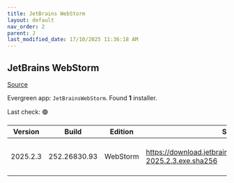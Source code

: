 ```yaml
---
title: JetBrains WebStorm
layout: default
nav_order: 2
parent: J
last_modified_date: 17/10/2025 11:36:18 AM
---
```


## JetBrains WebStorm

[Source](https://www.jetbrains.com/webstorm)

Evergreen app: `JetBrainsWebStorm`. Found **1** installer.

Last check: 🟢

| Version  | Build        | Edition  | Sha256                                                               | Date      | Size      | Type | URI                                                                                                                            |
| -------- | ------------ | -------- | -------------------------------------------------------------------- | --------- | --------- | ---- | ------------------------------------------------------------------------------------------------------------------------------ |
| 2025.2.3 | 252.26830.93 | WebStorm | https://download.jetbrains.com/webstorm/WebStorm-2025.2.3.exe.sha256 | 2/10/2025 | 995159976 | exe  | [https://download.jetbrains.com/webstorm/WebStorm-2025.2.3.exe](https://download.jetbrains.com/webstorm/WebStorm-2025.2.3.exe) |
